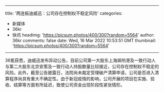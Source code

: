 
---
title: '两连板迪威迅：公司存在控制权不稳定风险'
categories: 
 - 新媒体
 - 36kr
 - 快讯
headimg: 'https://picsum.photos/400/300?random=5564'
author: 36kr
comments: false
date: Wed, 16 Mar 2022 10:53:51 GMT
thumbnail: 'https://picsum.photos/400/300?random=5564'
---

<div>   
36氪获悉，迪威迅发布异动公告，目前公司第一大股东上海飒哟港及一致行动人与第二大股东北京安策及一致行动人持股数量比较接近，公司存在控制权不稳定的风险。此外，截至公告披露日，法院尚未裁定受理破产清算申请，公司是否进入清算程序尚具有重大不确定性。由于新冠疫情的影响，公司开展的项目在实施、验收、结算等方面有所延迟，致使公司资金出现阶段性紧张情形。  
</div>
            